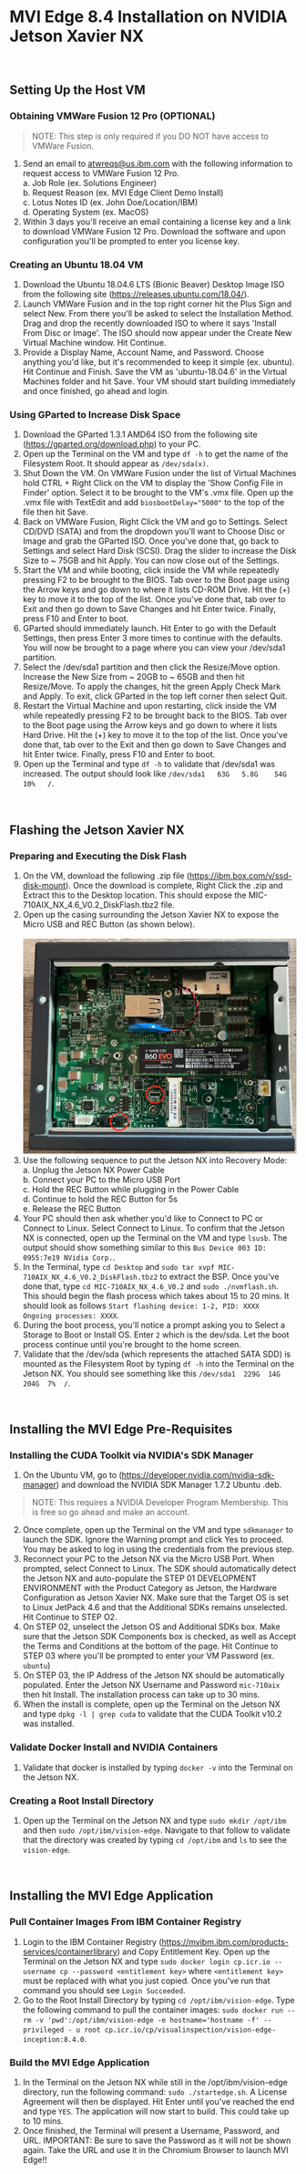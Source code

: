 # MVI Edge 8.4 Installation on NVIDIA Jetson Xavier NX

</br>

## Setting Up the Host VM

### Obtaining VMWare Fusion 12 Pro (OPTIONAL)
> NOTE: This step is only required if you DO NOT have access to VMWare Fusion.
  1. Send an email to atwreqs@us.ibm.com with the following information to request access to VMWare Fusion 12 Pro.</br>
    a. Job Role (ex. Solutions Engineer)</br>
    b. Request Reason (ex. MVI Edge Client Demo Install)</br> 
    c. Lotus Notes ID (ex. John Doe/Location/IBM)</br>
    d. Operating System (ex. MacOS)</br>
  2. Within 3 days you'll receive an email containing a license key and a link to download VMWare Fusion 12 Pro. Download the software and upon configuration you'll be prompted to enter you license key. 

### Creating an Ubuntu 18.04 VM
  1. Download the Ubuntu 18.04.6 LTS (Bionic Beaver) Desktop Image ISO from the following site (https://releases.ubuntu.com/18.04/).
  2. Launch VMWare Fusion and in the top right corner hit the Plus Sign and select New. From there you'll be asked to select the Installation Method. Drag and drop the recently downloaded ISO to where it says 'Install From Disc or Image'. The ISO should now appear under the Create New Virtual Machine window. Hit Continue.
  3. Provide a Display Name, Account Name, and Password. Choose anything you'd like, but it's recommended to keep it simple (ex. ubuntu). Hit Continue and Finish. Save the VM as 'ubuntu-18.04.6' in the Virtual Machines folder and hit Save. Your VM should start building immediately and once finished, go ahead and login.     

### Using GParted to Increase Disk Space
  1. Download the GParted 1.3.1 AMD64 ISO from the following site (https://gparted.org/download.php) to your PC.
  2. Open up the Terminal on the VM and type `df -h` to get the name of the Filesystem Root. It should appear as `/dev/sda(x)`. 
  3. Shut Down the VM. On VMWare Fusion under the list of Virtual Machines hold CTRL + Right Click on the VM to display the 'Show Config File in Finder' option. Select it to be brought to the VM's .vmx file. Open up the .vmx file with TextEdit and add `biosbootDelay="5000"` to the top of the file then hit Save.
  4. Back on VMWare Fusion, Right Click the VM and go to Settings. Select CD/DVD (SATA) and from the dropdown you'll want to Choose Disc or Image and grab the GParted ISO. Once you've done that, go back to Settings and select Hard Disk (SCSI). Drag the slider to increase the Disk Size to ~ 75GB and hit Apply. You can now close out of the Settings. 
  5. Start the VM and while booting, click inside the VM while repeatedly pressing F2 to be brought to the BIOS. Tab over to the Boot page using the Arrow keys and go down to where it lists CD-ROM Drive. Hit the (+) key to move it to the top of the list. Once you've done that, tab over to Exit and then go down to Save Changes and hit Enter twice. Finally, press F10 and Enter to boot.
  6. GParted should immediately launch. Hit Enter to go with the Default Settings, then press Enter 3 more times to continue with the defaults. You will now be brought to a page where you can view your /dev/sda1 partition. 
  7. Select the /dev/sda1 partition and then click the Resize/Move option. Increase the New Size from ~ 20GB to ~ 65GB and then hit Resize/Move. To apply the changes, hit the green Apply Check Mark and Apply. To exit, click GParted in the top left corner then select Quit. 
  8. Restart the Virtual Machine and upon restarting, click inside the VM while repeatedly pressing F2 to be brought back to the BIOS. Tab over to the Boot page using the Arrow keys and go down to where it lists Hard Drive. Hit the (+) key to move it to the top of the list. Once you've done that, tab over to the Exit and then go down to Save Changes and hit Enter twice. Finally, press F10 and Enter to boot.
  9. Open up the Terminal and type `df -h` to validate that /dev/sda1 was increased. The output should look like `/dev/sda1   63G   5.8G    54G   10%   /`. 

</br>

## Flashing the Jetson Xavier NX

### Preparing and Executing the Disk Flash
  1. On the VM, download the following .zip file (https://ibm.box.com/v/ssd-disk-mount). Once the download is complete, Right Click the .zip and Extract this to the Desktop location. This should expose the MIC-710AIX_NX_4.6_V0.2_DiskFlash.tbz2 file.
  2. Open up the casing surrounding the Jetson Xavier NX to expose the Micro USB and REC Button (as shown below).</br>  
![Hatch Internals](images/hatch_internals.png)  </br>
  3. Use the following sequence to put the Jetson NX into Recovery Mode:</br>
    a. Unplug the Jetson NX Power Cable</br>
    b. Connect your PC to the Micro USB Port</br>
    c. Hold the REC Button while plugging in the Power Cable</br>
    d. Continue to hold the REC Button for 5s</br>
    e. Release the REC Button</br>
  4. Your PC should then ask whether you'd like to Connect to PC or Connect to Linux. Select Connect to Linux. To confirm that the Jetson NX is connected, open up the Terminal on the VM and type `lsusb`. The output should show something similar to this `Bus Device 003 ID: 0955:7e19 NVidia Corp.`.
  5. In the Terminal, type `cd Desktop` and `sudo tar xvpf MIC-710AIX_NX_4.6_V0.2_DiskFlash.tbz2` to extract the BSP. Once you've done that, type `cd MIC-710AIX_NX_4.6_V0.2` and `sudo ./nvmflash.sh`. This should begin the flash process which takes about 15 to 20 mins. It should look as follows `Start flashing device: 1-2, PID: XXXX   Ongoing processes: XXXX`.
  6. During the boot process, you'll notice a prompt asking you to Select a Storage to Boot or Install OS. Enter `2` which is the dev/sda. Let the boot process continue until you're brought to the home screen.
  7. Validate that the /dev/sda (which represents the attached SATA SDD) is mounted as the Filesystem Root by typing `df -h` into the Terminal on the Jetson NX. You should see something like this `/dev/sda1  229G  14G 204G  7%  /`.

</br>

## Installing the MVI Edge Pre-Requisites

### Installing the CUDA Toolkit via NVIDIA's SDK Manager
  1. On the Ubuntu VM, go to (https://developer.nvidia.com/nvidia-sdk-manager) and download the NVIDIA SDK Manager 1.7.2 Ubuntu .deb.
  > NOTE: This requires a NVIDIA Developer Program Membership. This is free so go ahead and make an account.
  2. Once complete, open up the Terminal on the VM and type `sdkmanager` to launch the SDK. Ignore the Warning prompt and click Yes to proceed. You may be asked to log in using the credentials from the previous step.
  3. Reconnect your PC to the Jetson NX via the Micro USB Port. When prompted, select Connect to Linux. The SDK should automatically detect the Jetson NX and auto-populate the STEP 01 DEVELOPMENT ENVIRONMENT with the Product Category as Jetson, the Hardware Configuration as Jetson Xavier NX. Make sure that the Target OS is set to Linux JetPack 4.6 and that the Additional SDKs remains unselected. Hit Continue to STEP O2.
  4. On STEP 02, unselect the Jetson OS and Additional SDKs box. Make sure that the Jetson SDK Components box is checked, as well as Accept the Terms and Conditions at the bottom of the page. Hit Continue to STEP 03 where you'll be prompted to enter your VM Password (ex. `ubuntu`)
  5. On STEP 03, the IP Address of the Jetson NX should be automatically populated. Enter the Jetson NX Username and Password `mic-710aix` then hit Install. The installation process can take up to 30 mins.
  6. When the install is complete, open up the Terminal on the Jetson NX and type `dpkg -l | grep cuda` to validate that the CUDA Toolkit v10.2 was installed.

### Validate Docker Install and NVIDIA Containers
  1. Validate that docker is installed by typing `docker -v` into the Terminal on the Jetson NX. 

### Creating a Root Install Directory
  1. Open up the Terminal on the Jetson NX and type `sudo mkdir /opt/ibm` and then `sudo /opt/ibm/vision-edge`. Navigate to that follow to validate that the directory was created by typing `cd /opt/ibm` and `ls` to see the `vision-edge`.

</br>

## Installing the MVI Edge Application

### Pull Container Images From IBM Container Registry
  1. Login to the IBM Container Registry (https://myibm.ibm.com/products-services/containerlibrary) and Copy Entitlement Key. Open up the Terminal on the Jetson NX and type `sudo docker login cp.icr.io --username cp --password <entitlement key>` where `<entitlement key>` must be replaced with what you just copied. Once you've run that command you should see `Login Succeeded`.
  2. Go to the Root Install Directory by typing `cd /opt/ibm/vision-edge`. Type the following command to pull the container images: `sudo docker run --rm -v 'pwd':/opt/ibm/vision-edge -e hostname='hostname -f' --privileged - u root cp.icr.io/cp/visualinspection/vision-edge-inception:8.4.0`. 

### Build the MVI Edge Application
  1. In the Terminal on the Jetson NX while still in the /opt/ibm/vision-edge directory, run the following command: `sudo ./startedge.sh`. A License Agreement will then be displayed. Hit Enter until you've reached the end and type `YES`. The application will now start to build. This could take up to 10 mins.
  2. Once finished, the Terminal will present a Username, Password, and URL. IMPORTANT: Be sure to save the Password as it will not be shown again. Take the URL and use it in the Chromium Browser to launch MVI Edge!!
